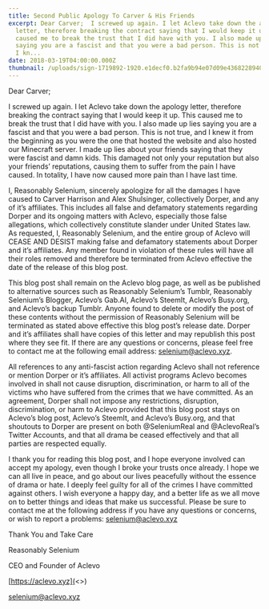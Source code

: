 ```yaml
---
title: Second Public Apology To Carver & His Friends
excerpt: Dear Carver;  I screwed up again. I let Aclevo take down the apology
  letter, therefore breaking the contract saying that I would keep it up. This
  caused me to break the trust that I did have with you. I also made up lies
  saying you are a fascist and that you were a bad person. This is not true, and
  I kn...
date: 2018-03-19T04:00:00.000Z
thumbnail: /uploads/sign-1719892-1920.e1decf0.b2fa9b94e07d09e436822894080ead0b.png
---
```

Dear Carver;

I screwed up again. I let Aclevo take down the apology letter, therefore breaking the contract saying that I would keep it up. This caused me to break the trust that I did have with you. I also made up lies saying you are a fascist and that you were a bad person. This is not true, and I knew it from the beginning as you were the one that hosted the website and also hosted our Minecraft server. I made up lies about your friends saying that they were fascist and damn kids. This damaged not only your reputation but also your friends’ reputations, causing them to suffer from the pain I have caused. In totality, I have now caused more pain than I have last time.

I, Reasonably Selenium, sincerely apologize for all the damages I have caused to Carver Harrison and Alex Shulsinger, collectively Dorper, and any of it’s affiliates. This includes all false and defamatory statements regarding Dorper and its ongoing matters with Aclevo, especially those false allegations, which collectively constitute slander under United States law. As requested, I, Reasonably Selenium, and the entire group of Aclevo will CEASE AND DESIST making false and defamatory statements about Dorper and it’s affiliates. Any member found in violation of these rules will have all their roles removed and therefore be terminated from Aclevo effective the date of the release of this blog post.

This blog post shall remain on the Aclevo blog page, as well as be published to alternative sources such as Reasonably Selenium’s Tumblr, Reasonably Selenium’s Blogger, Aclevo’s Gab.AI, Aclevo’s SteemIt, Aclevo’s Busy.org, and Aclevo’s backup Tumblr. Anyone found to delete or modify the post of these contents without the permission of Reasonably Selenium will be terminated as stated above effective this blog post’s release date. Dorper and it’s affiliates shall have copies of this letter and may republish this post where they see fit. If there are any questions or concerns, please feel free to contact me at the following email address: selenium@aclevo.xyz.

All references to any anti-fascist action regarding Aclevo shall not reference or mention Dorper or it’s affiliates. All activist programs Aclevo becomes involved in shall not cause disruption, discrimination, or harm to all of the victims who have suffered from the crimes that we have committed. As an agreement, Dorper shall not impose any restrictions, disruption, discrimination, or harm to Aclevo provided that this blog post stays on Aclevo’s blog post, Aclevo’s SteemIt, and Aclevo’s Busy.org, and that shoutouts to Dorper are present on both @SeleniumReal and @AclevoReal’s Twitter Accounts, and that all drama be ceased effectively and that all parties are respected equally.

I thank you for reading this blog post, and I hope everyone involved can accept my apology, even though I broke your trusts once already. I hope we can all live in peace, and go about our lives peacefully without the essence of drama or hate. I deeply feel guilty for all of the crimes I have committed against others. I wish everyone a happy day, and a better life as we all move on to better things and ideas that make us successful. Please be sure to contact me at the following address if you have any questions or concerns, or wish to report a problems: selenium@aclevo.xyz

Thank You and Take Care

Reasonably Selenium

CEO and Founder of Aclevo

[https://aclevo.xyz](<>)

selenium@aclevo.xyz